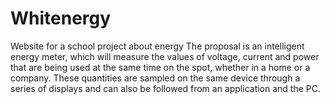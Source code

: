 # Whitenergy
Website for a school project about energy
The proposal is an intelligent energy meter, which will measure the values of voltage, current and power that are being used at the same time on the spot, whether in a home or a company.
These quantities are sampled on the same device through a series of displays and can also be followed from an application and the PC.
